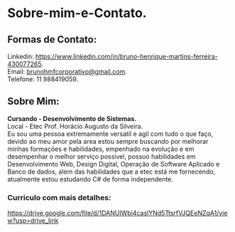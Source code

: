 # Sobre-mim-e-Contato.
## **Formas de Contato:** <br>
Linkedin: https://www.linkedin.com/in/bruno-henrique-martins-ferreira-430077265. <br>
Email: brunohmfcorporativo@gmail.com. <br>
Telefone: 11 988419059. <br>

## **Sobre Mim:** <br>
**Cursando - Desenvolvimento de Sistemas.** <br>
Local - Etec Prof. Horácio Augusto da Silveira. <br>
Eu sou uma pessoa extremamente versatil e agil com tudo o que faço, devido ao meu amor pela area estou sempre buscando por melhorar minhas formações e habilidades, empenhado na evolução e em desempenhar o melhor serviço possivel, possuo habilidades em Desenvolvimento Web, Design Digital, Operação de Software Aplicado e Banco de dados, além das habilidades que a etec está me fornecendo, atualmente estou estudando C# de forma independente. <br>
### **Curriculo com mais detalhes:** <br>
https://drive.google.com/file/d/1DANUIWbi4caslYNd5TtsrfVJQEeNZqA1/view?usp=drive_link <br>
